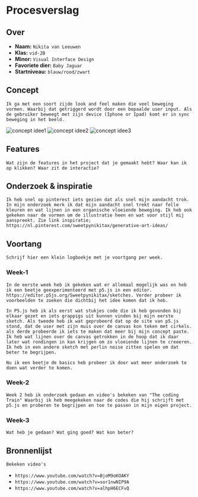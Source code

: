<!-- Vergeet je niet de comments uit te zetten voordat je begint met typen? 💬 -->

# Procesverslag

## Over
* **Naam:** `Nikita van Leeuwen`
* **Klas:** `vid-2B`
* **Minor:** `Visual Interface Design`
* **Favoriete dier:** `Baby Jaguar`
* **Startniveau:** `blauw/rood/zwart`

## Concept

`Ik ga met een soort zijde look and feel maken die veel beweging vormen. Waarbij dat getriggerd wordt door een bepaalde user input. Als de gebruiker beweegt met zijn device (Iphone or Ipad) komt er in sync beweging in het beeld. `

![concept idee1](https://i.pinimg.com/564x/78/c4/0f/78c40f0e7a70fa54e49145751c505087.jpg)
![concept idee2](https://i.pinimg.com/564x/86/10/57/8610577e50bbef309e22f4df0ffb0184.jpg)
![concept idee3](https://i.pinimg.com/564x/71/5d/73/715d730084d33810134786c8af91a6e8.jpg)

## Features

`Wat zijn de features in het project dat je gemaakt hebt? Waar kan ik op klikken? Waar zit de interactie?`

## Onderzoek & inspiratie
`Ik heb snel op pinterest iets gezien dat als snel mijn aandacht trok. In mijn onderzoek merk ik dat mijn aandacht snel trekt naar felle kleuren en wat lijnen in een organische vloeiende beweging. Ik heb ook gekeken naar de vormen om de illustratie heen en wat voor stijl mij aanspreekt. Zie link inspiratie; https://nl.pinterest.com/sweetpynikitax/generative-art-ideas/`

## Voortang

`Schrijf hier een klein logboekje met je voortgang per week.`

### Week-1
`In de eerste week heb ik gekeken wat er allemaal mogelijk was en heb ik een beetje geexperimenteerd met p5.js in een editor. https://editor.p5js.org/Sweetpynikitax/sketches. Verder probeer ik voorbeelden te zoeken die dichtbij het idee komen dat ik heb.`

`In P5.js heb ik als eerst wat stukjes code die ik heb gevonden bij elkaar gezet en iets grappigs uit kunnen vinden bij mijn eerste sketch. Als tweede heb ik wat geprobeerd dat op de site van p5.js stond, dat de user met zijn muis over de canvas kon teken met cirkels. als derde probeerde ik iets te maken dat meer bij mijn concept paste. Ik heb wat lijnen over de canvas getrokken in de hoop dat ik daar later wat rondingen in kan krijgen om zo vloeiende lijnen te creeeren. Ik heb in een andere sketch met perlin noise zitten spelen om dat beter te begrijpen.`

`Nu ik een beetje de basics heb probeer ik door wat meer onderzoek te doen wat verder te komen.`

### Week-2
`Week 2 heb ik onderzoek gedaan en video's bekeken van "The coding Train" Waarbij ik heb meegekeken naar de codes die hij schrijft met p5.js en proberen te begrijpen en toe te passen in mijn eigen project.`

### Week-3
`Wat heb je gedaan? Wat ging goed? Wat kon beter?`


## Bronnenlijst

`Bekeken video's`

* `https://www.youtube.com/watch?v=BjoM9oKOAKY`
* `https://www.youtube.com/watch?v=sor1nwNIP9A`
* `https://www.youtube.com/watch?v=alhpH6ECFvQ`
